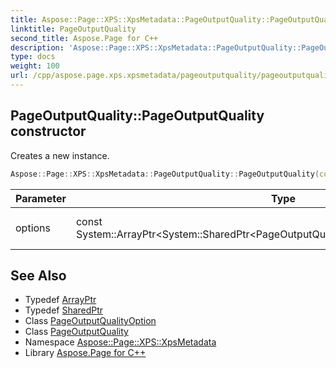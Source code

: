 ```yaml
---
title: Aspose::Page::XPS::XpsMetadata::PageOutputQuality::PageOutputQuality constructor
linktitle: PageOutputQuality
second_title: Aspose.Page for C++
description: 'Aspose::Page::XPS::XpsMetadata::PageOutputQuality::PageOutputQuality constructor. Creates a new instance in C++.'
type: docs
weight: 100
url: /cpp/aspose.page.xps.xpsmetadata/pageoutputquality/pageoutputquality/
---
```

## PageOutputQuality::PageOutputQuality constructor


Creates a new instance.

```cpp
Aspose::Page::XPS::XpsMetadata::PageOutputQuality::PageOutputQuality(const System::ArrayPtr<System::SharedPtr<PageOutputQuality::PageOutputQualityOption>> &options)
```


| Parameter | Type | Description |
| --- | --- | --- |
| options | const System::ArrayPtr\<System::SharedPtr\<PageOutputQuality::PageOutputQualityOption\>\>\& | An array or feature option. |

## See Also

* Typedef [ArrayPtr](../../../system/arrayptr/)
* Typedef [SharedPtr](../../../system/sharedptr/)
* Class [PageOutputQualityOption](../pageoutputqualityoption/)
* Class [PageOutputQuality](../)
* Namespace [Aspose::Page::XPS::XpsMetadata](../../)
* Library [Aspose.Page for C++](../../../)
